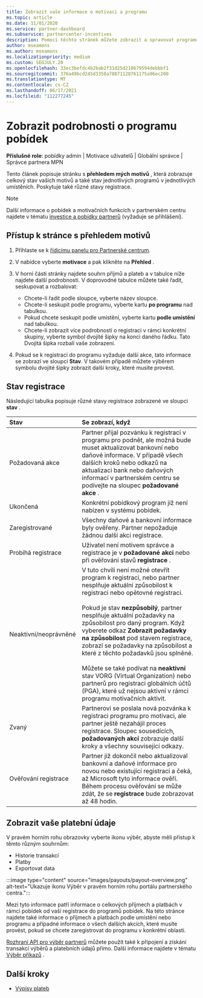```yaml
---
title: Zobrazit vaše informace o motivaci a programu
ms.topic: article
ms.date: 11/01/2020
ms.service: partner-dashboard
ms.subservice: partnercenter-incentives
description: Pomocí těchto stránek můžete zobrazit a spravovat programový stav programu pobídek.
author: mseamons
ms.author: mseamons
ms.localizationpriority: medium
ms.custom: SEOJULY.20
ms.openlocfilehash: 33ec3befdc4b2bab2f31d25d210679594debbbf1
ms.sourcegitcommit: 376a49bcd245d3358a78871128761175a96ec200
ms.translationtype: MT
ms.contentlocale: cs-CZ
ms.lasthandoff: 06/17/2021
ms.locfileid: "112277245"
---
```

# <a name="view-your-incentives-program-details"></a>Zobrazit podrobnosti o programu pobídek

**Příslušné role**: pobídky admin | Motivace uživatelů | Globální správce | Správce partnera MPN

Tento článek popisuje stránku s **přehledem mých motivů** , která zobrazuje celkový stav vašich motivů a také stav jednotlivých programů v jednotlivých umístěních. Poskytuje také různé stavy registrace.

>[!NOTE]
>Další informace o pobídek a motivačních funkcích v partnerském centru najdete v tématu [investice a pobídky partnerů](https://partner.microsoft.com/membership/partner-incentives) (vyžaduje se přihlášení).

## <a name="access-the-incentives-overview-page"></a>Přístup k stránce s přehledem motivů

1. Přihlaste se k [řídicímu panelu pro Partnerské centrum](https://partner.microsoft.com/dashboard).
1. V nabídce vyberte **motivace** a pak klikněte na **Přehled** .
1. V horní části stránky najdete souhrn příjmů a plateb a v tabulce níže najdete další podrobnosti. V doprovodné tabulce můžete také řadit, seskupovat a rozbalovat:

   - Chcete-li řadit podle sloupce, vyberte název sloupce.
   - Chcete-li seskupit podle programu, vyberte kartu **po programu** nad tabulkou.
   - Pokud chcete seskupit podle umístění, vyberte kartu **podle umístění** nad tabulkou.
   - Chcete-li zobrazit více podrobností o registraci v rámci konkrétní skupiny, vyberte symbol dvojité šipky na konci daného řádku. Tato Dvojitá šipka rozbalí vaše zobrazení.
1. Pokud se k registraci do programu vyžaduje další akce, tato informace se zobrazí ve sloupci **Stav**. V takovém případě můžete výběrem symbolu dvojité šipky zobrazit další kroky, které musíte provést.

## <a name="enrollment-status"></a>Stav registrace

Následující tabulka popisuje různé stavy registrace zobrazené ve sloupci **stav** .

| **Stav**         | **Se zobrazí, když** |
|:------------------------------------|:------------------|
| Požadovaná akce  | Partner přijal pozvánku k registraci v programu pro podnět, ale možná bude muset aktualizovat bankovní nebo daňové informace. V případě všech dalších kroků nebo odkazů na aktualizaci bank nebo daňových informací v partnerském centru se podívejte na sloupec **požadované akce** . |
| Ukončená  | Konkrétní pobídkový program již není nabízen v systému pobídek. |
| Zaregistrované  | Všechny daňové a bankovní informace byly ověřeny. Partner nepožaduje žádnou další akci registrace. |
| Probíhá registrace  | Uživatel není motivem správce a registrace je v **požadované akci** nebo při ověřování stavů **registrace** .|
| Neaktivní/neoprávněné | V tuto chvíli není možné otevřít program k registraci, nebo partner nesplňuje aktuální způsobilost k registraci nebo opětovné registraci. <br><br> Pokud je stav **nezpůsobilý**, partner nesplňuje aktuální požadavky na způsobilost pro daný program. Když vyberete odkaz **Zobrazit požadavky na způsobilost** pod stavem registrace, zobrazí se požadavky na způsobilost a které z těchto požadavků jsou splněné. <br><br> Můžete se také podívat na **neaktivní** stav VORG (Virtual Organization) nebo partnerů pro registraci globálních účtů (PGA), které už nejsou aktivní v rámci programu motivačních aktivit.  |
| Zvaný  | Partnerovi se poslala nová pozvánka k registraci programu pro motivaci, ale partner ještě nezahájil proces registrace. Sloupec sousedících, **požadovaných akcí** zobrazuje další kroky a všechny související odkazy.  |
| Ověřování registrace  | Partner již dokončil nebo aktualizoval bankovní a daňové informace pro novou nebo existující registraci a čeká, až Microsoft tyto informace ověří. Během procesu ověřování se může zdát, že se **registrace** bude zobrazovat až 48 hodin.  |

## <a name="see-your-payment-information"></a>Zobrazit vaše platební údaje

V pravém horním rohu obrazovky vyberte ikonu výběr, abyste měli přístup k těmto různým souhrnům:

- Historie transakcí
- Platby
- Exportovat data

:::image type="content" source="images/payouts/payout-overview.png" alt-text="Ukazuje ikonu Výběr v pravém horním rohu portálu partnerského centra.":::

Mezi tyto informace patří informace o celkových příjmech a platbách v rámci pobídek od vaší registrace do programů pobídek. Na této stránce najdete také informace o příjmech a platbách podle umístění nebo programu a případné informace o všech dalších akcích, které musíte provést, pokud se chcete zaregistrovat do programu v konkrétní oblasti. 

[Rozhraní API pro výběr partnerů](https://apidocs.microsoft.com/services/partnerpayouts) můžete použít také k připojení a získání transakcí výběrů a platebních údajů přímo. Další informace najdete v tématu [Výběr příkazů](payout-statement.md) .

## <a name="next-steps"></a>Další kroky

- [Výpisy plateb](payout-statement.md)
